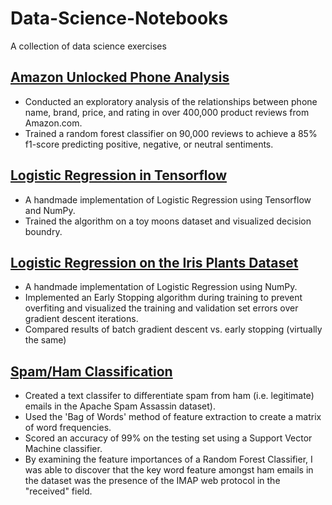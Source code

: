 # Data-Science-Notebooks
A collection of data science exercises

## [Amazon Unlocked Phone Analysis](https://nbviewer.jupyter.org/github/billwarker/Data-Science-Notebooks/blob/master/Amazon_Unlocked_Phone_Analysis.ipynb)
- Conducted an exploratory analysis of the relationships between phone name, brand, price, and rating in over 400,000 product reviews from Amazon.com.
- Trained a random forest classifier on 90,000 reviews to achieve a 85% f1-score predicting positive, negative, or neutral sentiments.

## [Logistic Regression in Tensorflow](https://nbviewer.jupyter.org/github/billwarker/Data-Science-Notebooks/blob/master/Logistic%20Regression%20in%20TF.ipynb)
- A handmade implementation of Logistic Regression using Tensorflow and NumPy.
- Trained the algorithm on a toy moons dataset and visualized decision boundry.

## [Logistic Regression on the Iris Plants Dataset](https://nbviewer.jupyter.org/github/billwarker/Data-Science-Notebooks/blob/master/Logistic%20Regression%20on%20the%20Iris%20Plants%20Dataset.ipynb)
- A handmade implementation of Logistic Regression using NumPy.
- Implemented an Early Stopping algorithm during training to prevent overfiting and visualized the training and validation set errors over gradient descent iterations.
- Compared results of batch gradient descent vs. early stopping (virtually the same)

## [Spam/Ham Classification](https://nbviewer.jupyter.org/github/billwarker/Data-Science-Notebooks/blob/master/Spam_Ham%20Classification.ipynb)
- Created a text classifer to differentiate spam from ham (i.e. legitimate) emails in the Apache Spam Assassin dataset).
- Used the 'Bag of Words' method of feature extraction to create a matrix of word frequencies.
- Scored an accuracy of 99% on the testing set using a Support Vector Machine classifier.
- By examining the feature importances of a Random Forest Classifier, I was able to discover that the key word feature amongst ham emails in the dataset was the presence of the IMAP web protocol in the "received" field.



